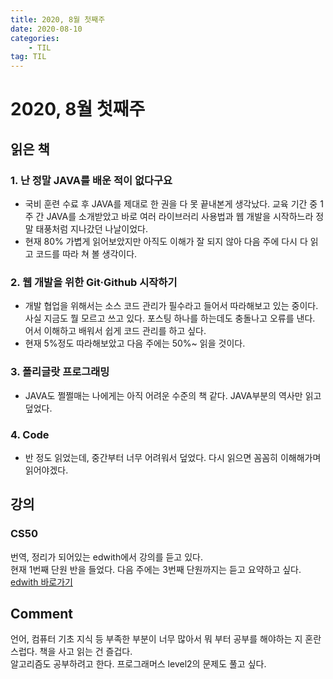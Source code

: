 ```yaml
---
title: 2020, 8월 첫째주
date: 2020-08-10
categories: 
    - TIL
tag: TIL
---
```

# 2020, 8월 첫째주

## 읽은 책
### 1. 난 정말 JAVA를 배운 적이 없다구요
- 국비 훈련 수료 후 JAVA를 제대로 한 권을 다 못 끝내본게 생각났다. 교육 기간 중 1주 간 JAVA를 소개받았고 바로 여러 라이브러리 사용법과 웹 개발을 시작하느라 정말 태풍처럼 지나갔던 나날이었다.
-  현재 80% 가볍게 읽어보았지만 아직도 이해가 잘 되지 않아 다음 주에 다시 다 읽고 코드를 따라 쳐 볼 생각이다.
  
### 2. 웹 개발을 위한 Git·Github 시작하기 
- 개발 협업을 위해서는 소스 코드 관리가 필수라고 들어서 따라해보고 있는 중이다. 사실 지금도 뭘 모르고 쓰고 있다. 포스팅 하나를 하는데도 충돌나고 오류를 낸다. 어서 이해하고 배워서 쉽게 코드 관리를 하고 싶다.
- 현재 5%정도 따라해보았고 다음 주에는 50%~ 읽을 것이다.

### 3. 폴리글랏 프로그래밍
- JAVA도 쩔쩔매는 나에게는 아직 어려운 수준의 책 같다. JAVA부분의 역사만 읽고 덮었다.
### 4. Code 
- 반 정도 읽었는데, 중간부터 너무 어려워서 덮었다. 다시 읽으면 꼼꼼히 이해해가며 읽어야겠다. 


## 강의
### CS50 
 번역, 정리가 되어있는 edwith에서 강의를 듣고 있다.  
 현재 1번째 단원 반을 들었다. 다음 주에는 3번째 단원까지는 듣고 요약하고 싶다.  
 [edwith 바로가기](https://www.edwith.org/cs50)

 ## Comment
 언어, 컴퓨터 기초 지식 등 부족한 부분이 너무 많아서 뭐 부터 공부를 해야하는 지 혼란스럽다. 책을 사고 읽는 건 즐겁다.  
 알고리즘도 공부하려고 한다. 프로그래머스 level2의 문제도 풀고 싶다.
 